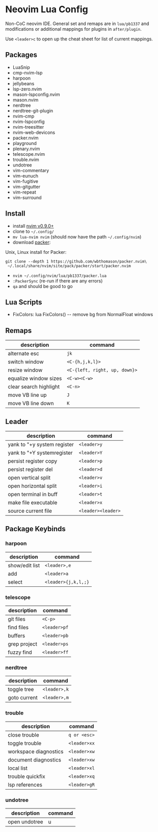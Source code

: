 # Neovim Lua Config

Non-CoC neovim IDE. General set and remaps are in `lua/pb1337` and
modifications or additional mappings for plugins in `after/plugin`.

Use `<leader>c` to open up the cheat sheet for list of current mappings.

## Packages
 - LuaSnip
 - cmp-nvim-lsp
 - harpoon
 - jellybeans
 - lsp-zero.nvim
 - mason-lspconfig.nvim
 - mason.nvim
 - nerdtree
 - nerdtree-git-plugin
 - nvim-cmp
 - nvim-lspconfig
 - nvim-treesitter
 - nvim-web-devicons
 - packer.nvim
 - playground
 - plenary.nvim
 - telescope.nvim
 - trouble.nvim
 - undotree
 - vim-commentary
 - vim-eunuch
 - vim-fugitive
 - vim-gitgutter
 - vim-repeat
 - vim-surround

## Install

- install [nvim v0.9.0+](https://github.com/neovim/neovim/wiki/Installing-Neovim)
- clone to `~/.config/`
- `mv lua-nvim nvim` (should now have the path `~/.config/nvim`)
- download [packer](https://github.com/wbthomason/packer.nvim):

Unix, Linux install for Packer:
```
git clone --depth 1 https://github.com/wbthomason/packer.nvim\
 ~/.local/share/nvim/site/pack/packer/start/packer.nvim
```

- `nvim ~/.config/nvim/lua/pb1337/packer.lua`
- `:PackerSync` (re-run if there are any errors)
- `qa` and should be good to go

## Lua Scripts

- FixColors: lua FixColors() -- remove bg from NormalFloat windows

## Remaps

| description | command |
|-------------|---------|
|alternate esc|`jk`|
|switch window|`<C-{h,j,k,l}>`|
|resize window|`<C-{left, right, up, down}>`|
|equalize window sizes| `<C-w><C-w>`|
|clear search highlight|`<C-n>`|
|move VB line up|`J`|
|move VB line down|`K`|

## Leader

| description | command |
|-------------|---------|
|yank to "+y system register|`<leader>y`|
|yank to "+Y  systemregister|`<leader>Y`|
|persist register copy|`<leader>p`|
|persist register del|`<leader>d`|
|open vertical split|`<leader>v`|
|open horizontal split|`<leader>i`|
|open terminal in buff|`<leader>t`|
|make file executable|`<leader>x`|
|source current file|`<leader><leader>`|

## Package Keybinds

### harpoon

| description | command |
|-------------|---------|
|show/edit list|`<leader>,e`|
|add|`<leader>a`|
|select|`<leader>{j,k,l,;}`|

### telescope

| description | command |
|-------------|---------|
|git files|`<C-p>`|
|find files|`<leader>pf`|
|buffers|`<leader>pb`|
|grep project|`<leader>ps`|
|fuzzy find|`<leader>ff`|

### nerdtree

| description | command |
|-------------|---------|
|toggle tree|`<leader>,k`|
|goto current|`<leader>,m`|

### trouble

| description | command |
|-------------|---------|
|close trouble|`q or <esc>`|
|toggle trouble|`<leader>xx`|
|workspace diagnostics|`<leader>xw`|
|document diagnostics|`<leader>xw`|
|local list|`<leader>xl`|
|trouble quickfix|`<leader>xq`|
|lsp references|`<leader>gR`|

### undotree

| description | command |
|-------------|---------|
|open undotree|<leader>u|

